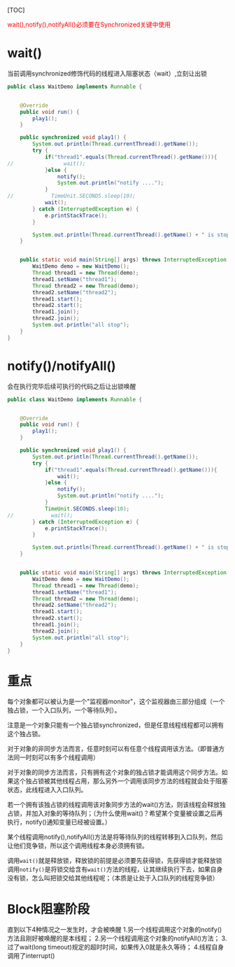 [TOC]

<font color="red">wait(),notify(),notifyAll()必须要在Synchronized关键中使用</font>

# wait()
当前调用synchronized修饰代码的线程进入阻塞状态（wait）,立刻让出锁
```java
public class WaitDemo implements Runnable {


    @Override
    public void run() {
        play1();
    }

    public synchronized void play1() {
        System.out.println(Thread.currentThread().getName());
        try {
            if("thread1".equals(Thread.currentThread().getName())){
//                wait();
            }else {
                notify();
                System.out.println("notify ....");
            }
//            TimeUnit.SECONDS.sleep(10);
            wait();
        } catch (InterruptedException e) {
            e.printStackTrace();
        }

        System.out.println(Thread.currentThread().getName() + " is stop");
    }


    public static void main(String[] args) throws InterruptedException {
        WaitDemo demo = new WaitDemo();
        Thread thread1 = new Thread(demo);
        thread1.setName("thread1");
        Thread thread2 = new Thread(demo);
        thread2.setName("thread2");
        thread1.start();
        thread2.start();
        thread1.join();
        thread2.join();
        System.out.println("all stop");
    }
}

```
# notify()/notifyAll()
会在执行完毕后续可执行的代码之后让出锁唤醒
```java
public class WaitDemo implements Runnable {


    @Override
    public void run() {
        play1();
    }

    public synchronized void play1() {
        System.out.println(Thread.currentThread().getName());
        try {
            if("thread1".equals(Thread.currentThread().getName())){
                wait();
            }else {
                notify();
                System.out.println("notify ....");
            }
            TimeUnit.SECONDS.sleep(10);
//            wait();
        } catch (InterruptedException e) {
            e.printStackTrace();
        }

        System.out.println(Thread.currentThread().getName() + " is stop");
    }


    public static void main(String[] args) throws InterruptedException {
        WaitDemo demo = new WaitDemo();
        Thread thread1 = new Thread(demo);
        thread1.setName("thread1");
        Thread thread2 = new Thread(demo);
        thread2.setName("thread2");
        thread1.start();
        thread2.start();
        thread1.join();
        thread2.join();
        System.out.println("all stop");
    }
}
```

# 重点
每个对象都可以被认为是一个"监视器monitor"，这个监视器由三部分组成（一个独占锁，一个入口队列，一个等待队列）。

注意是一个对象只能有一个独占锁synchronized，但是任意线程线程都可以拥有这个独占锁。

对于对象的非同步方法而言，任意时刻可以有任意个线程调用该方法。（即普通方法同一时刻可以有多个线程调用）

对于对象的同步方法而言，只有拥有这个对象的独占锁才能调用这个同步方法。如果这个独占锁被其他线程占用，那么另外一个调用该同步方法的线程就会处于阻塞状态，此线程进入入口队列。

若一个拥有该独占锁的线程调用该对象同步方法的wait()方法，则该线程会释放独占锁，并加入对象的等待队列；（为什么使用wait()？希望某个变量被设置之后再执行，notify()通知变量已经被设置。）

某个线程调用notify(),notifyAll()方法是将等待队列的线程转移到入口队列，然后让他们竞争锁，所以这个调用线程本身必须拥有锁。

调用`wait()`就是释放锁，释放锁的前提是必须要先获得锁，先获得锁才能释放锁
调用`notify()`是将锁交给含有`wait()`方法的线程，让其继续执行下去，如果自身没有锁，怎么叫把锁交给其他线程呢；（本质是让处于入口队列的线程竞争锁）

# Block阻塞阶段
直到以下4种情况之一发生时，才会被唤醒
1.另一个线程调用这个对象的notify()方法且刚好被唤醒的是本线程；
2.另一个线程调用这个对象的notifyAll()方法；
3.过了wait(long timeout)规定的超时时间，如果传入0就是永久等待；
4.线程自身调用了interrupt()